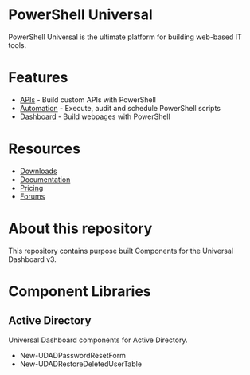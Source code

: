 # PowerShell Universal

PowerShell Universal is the ultimate platform for building web-based IT tools. 

# Features

- [APIs](https://docs.ironmansoftware.com/api/about) - Build custom APIs with PowerShell
- [Automation](https://docs.ironmansoftware.com/automation/about) - Execute, audit and schedule PowerShell scripts
- [Dashboard](https://docs.ironmansoftware.com/dashboard/about) - Build webpages with PowerShell

# Resources

- [Downloads](https://ironmansoftware.com/downloads)
- [Documentation](https://docs.ironmansoftware.com/)
- [Pricing](https://store.ironmansoftware.com/pricing/powershell-universal)
- [Forums](https://forums.universaldashboard.io/)

# About this repository

This repository contains purpose built Components for the Universal Dashboard v3. 

# Component Libraries 

## Active Directory 

Universal Dashboard components for Active Directory.

- New-UDADPasswordResetForm
- New-UDADRestoreDeletedUserTable